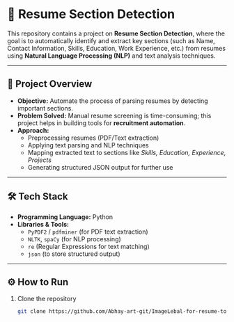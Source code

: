 # 📄 Resume Section Detection  

This repository contains a project on **Resume Section Detection**, where the goal is to automatically identify and extract key sections (such as Name, Contact Information, Skills, Education, Work Experience, etc.) from resumes using **Natural Language Processing (NLP)** and text analysis techniques.  

---

## 🚀 Project Overview  
- **Objective:** Automate the process of parsing resumes by detecting important sections.  
- **Problem Solved:** Manual resume screening is time-consuming; this project helps in building tools for **recruitment automation**.  
- **Approach:**  
  - Preprocessing resumes (PDF/Text extraction)  
  - Applying text parsing and NLP techniques  
  - Mapping extracted text to sections like *Skills, Education, Experience, Projects*  
  - Generating structured JSON output for further use  

---

## 🛠️ Tech Stack  
- **Programming Language:** Python  
- **Libraries & Tools:**  
  - `PyPDF2` / `pdfminer` (for PDF text extraction)  
  - `NLTK`, `spaCy` (for NLP processing)  
  - `re` (Regular Expressions for text matching)  
  - `json` (to store structured output)  

---

## ⚙️ How to Run  
1. Clone the repository  
   ```bash
   git clone https://github.com/Abhay-art-git/ImageLebal-for-resume-to-text.git



